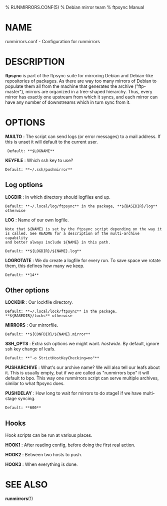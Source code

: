 % RUNMIRRORS.CONF(5)
% Debian mirror team
% ftpsync Manual

# NAME
runmirrors.conf - Configuration for runmirrors

# DESCRIPTION

**ftpsync** is part of the ftpsync suite for mirroring Debian and Debian-like
repositories of packages.  As there are way too many mirrors of Debian to populate
them all from the machine that generates the archive ("ftp-master"), mirrors are
organized in a tree-shaped hierarchy.  Thus, every mirror has exactly one upstream
from which it syncs, and each mirror can have any number of downstreams which in
turn sync from it.

# OPTIONS

**MAILTO**
:    The script can send logs (or error messages) to a mail address.
     If this is unset it will default to the current user.

     Default: **$LOGNAME**

**KEYFILE**
:   Which ssh key to use?

    Default: **~/.ssh/pushmirror**

## Log options

**LOGDIR**
:   In which directory should logfiles end up.

    Default: **~/.local/log/ftpsync** in the package, **${BASEDIR}/log** otherwise

**LOG**
:   Name of our own logfile.

    Note that ${NAME} is set by the ftpsync script depending on the way it
    is called. See README for a description of the multi-archive capability
    and better always include ${NAME} in this path.

    Default: **${LOGDIR}/${NAME}.log**

**LOGROTATE**
:   We do create a logfile for every run. To save space we rotate them, this
    defines how many we keep.

    Default: **14**

## Other options

**LOCKDIR**
:   Our lockfile directory.

    Default: **~/.local/lock/ftpsync** in the package, **${BASEDIR}/locks** otherwise

**MIRRORS**
:   Our mirrorfile.

    Default: **${CONFDIR}/${NAME}.mirror**

**SSH_OPTS**
:   Extra ssh options we might want. *hostwide*.
    By default, ignore ssh key change of leafs.

    Default: **"-o StrictHostKeyChecking=no"**

**PUSHARCHIVE**
:   What's our archive name? We will also tell our leafs about it.
    This is usually empty, but if we are called as "runmirrors bpo"
    it will default to bpo. This way one runmirrors script can serve
    multiple archives, similar to what ftpsync does.

**PUSHDELAY**
:   How long to wait for mirrors to do stage1 if we have multi-stage syncing.

    Default: **600**

## Hooks

Hook scripts can be run at various places.

**HOOK1**
:   After reading config, before doing the first real action.

**HOOK2**
:   Between two hosts to push.

**HOOK3**
:   When everything is done.

# SEE ALSO
**runmirrors**(1)

